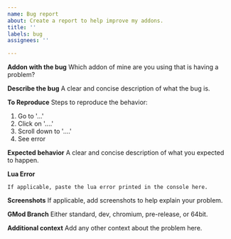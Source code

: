 ```yaml
---
name: Bug report
about: Create a report to help improve my addons.
title: ''
labels: bug
assignees: ''

---
```


**Addon with the bug**
Which addon of mine are you using that is having a problem?

**Describe the bug**
A clear and concise description of what the bug is.

**To Reproduce**
Steps to reproduce the behavior:
1. Go to '...'
2. Click on '....'
3. Scroll down to '....'
4. See error

**Expected behavior**
A clear and concise description of what you expected to happen.

**Lua Error**
```
If applicable, paste the lua error printed in the console here.
```
**Screenshots**
If applicable, add screenshots to help explain your problem.

**GMod Branch**
Either standard, dev, chromium, pre-release, or 64bit.

**Additional context**
Add any other context about the problem here.
